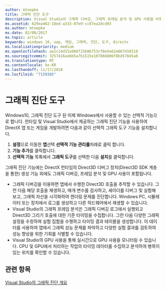 ```yaml
---
author: mtoepke
title: 그래픽 진단 도구
description: Visual Studio의 그래픽 디버깅, 그래픽 프레임 분석 및 GPU 사용을 비롯하여 그래픽 진단 기능을 가져오고 사용하는 방법에 대해 알아봅니다.
ms.assetid: 629ea462-18ed-a333-07e9-cc87ea2dcd93
ms.author: mtoepke
ms.date: 02/08/2017
ms.topic: article
keywords: windows 10, uwp, 게임, 그래픽, 진단, 도구, directx
ms.localizationpriority: medium
ms.openlocfilehash: aa1c14d15a966f23b86753cf8e5e62e067d10310
ms.sourcegitcommit: 3257416aebb5a7b1515e107866806f8bd57845a8
ms.translationtype: MT
ms.contentlocale: ko-KR
ms.lasthandoff: 11/17/2018
ms.locfileid: "7159385"
---
```

# <a name="graphics-diagnostics-tools"></a>그래픽 진단 도구



Windows10, 그래픽 진단 도구 된 이제 Windows에서 사용할 수 있는 선택적 기능으로 합니다. 런타임 및 Visual Studio에서 제공하는 그래픽 진단 기능을 사용하여 DirectX 앱 또는 게임을 개발하려면 다음과 같이 선택적 그래픽 도구 기능을 설치합니다.

1.  **설정**으로 이동한 **앱**선택 **선택적 기능 관리를**차례로 클릭 합니다.
2.  **기능 추가**를 클릭합니다.   
3.  **선택적 기능** 목록에서 **그래픽 도구**를 선택한 다음 **설치**를 클릭합니다.

그래픽 진단 기능에는 DirectX 런타임의 Direct3D 디버그 장치(Direct3D SDK 계층을 통한) 생성 기능 외에도 그래픽 디버깅, 프레임 분석 및 GPU 사용이 포함됩니다.

-   그래픽 디버깅을 이용하면 앱에서 수행한 Direct3D 호출을 추적할 수 있습니다. 그런 다음 해당 호출을 재생하고, 매개 변수를 검사하고, 셰이더를 디버그 및 실험해 보고, 그래픽 자산을 시각화하여 렌더링 문제를 진단합니다. Windows PC, 시뮬레이터 또는 장치에서 로그를 생성하고 다른 하드웨어에서 재생할 수 있습니다.
-   Visual Studio의 그래픽 프레임 분석은 그래픽 디버깅 로그에서 실행되고 Direct3D 그리기 호출에 대한 기준 타이밍을 수집합니다. 그런 다음 다양한 그래픽 설정을 수정하여 실험 집합을 수행하고 타이밍 결과 테이블을 생성합니다. 이 데이터를 사용하여 앱에서 그래픽 성능 문제를 파악하고 다양한 실험 결과를 검토하여 성능 향상을 위한 기회를 식별할 수 있습니다.
-   Visual Studio의 GPU 사용을 통해 실시간으로 GPU 사용을 모니터링 수 있습니다. CPU 및 GPU에서 처리하는 작업의 타이밍 데이터를 수집하고 분석하여 병목이 있는 위치를 확인할 수 있습니다.

## <a name="related-topics"></a>관련 항목


[Visual Studio의 그래픽 진단 개요](http://go.microsoft.com/fwlink/p/?LinkID=526382)

 

 




